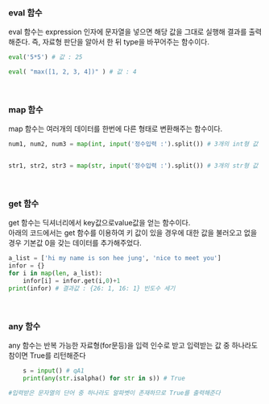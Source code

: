 ### eval 함수
eval 함수는 expression 인자에 문자열을 넣으면 해당 값을 그대로 실행해 결과를 출력해준다. 즉, 자료형 판단을 알아서 한 뒤 type을 바꾸어주는 함수이다.    

```python
eval('5*5') # 값 : 25

eval( "max([1, 2, 3, 4])" ) # 값 : 4
```
<br>

### map 함수
map 함수는 여러개의 데이터를 한번에 다른 형태로 변환해주는 함수이다.

```python
num1, num2, num3 = map(int, input('정수입력 :').split()) # 3개의 int형 값 출력


str1, str2, str3 = map(str, input('정수입력 :').split()) # 3개의 str형 값 출력

```
<br>

### get 함수
get 함수는 딕셔너리에서 key값으로value값을 얻는 함수이다.    
아래의 코드에서는 get 함수를 이용하여 키 값이 있을 경우에 대한 값을 불러오고 없을 경우 기본값 0을 갖는 데이터를 추가해주었다. 
```python
a_list = ['hi my name is son hee jung', 'nice to meet you']
infor = {}
for i in map(len, a_list):
    infor[i] = infor.get(i,0)+1
print(infor) # 결과값 : {26: 1, 16: 1} 빈도수 세기
```
<br>

### any 함수
any 함수는 반복 가능한 자료형(for문등)을 입력 인수로 받고 입력받는 값 중 하나라도 참이면 True를 리턴해준다  
```python
    s = input() # qA1
    print(any(str.isalpha() for str in s)) # True

#입력받은 문자열의 단어 중 하나라도 알파벳이 존재하므로 True를 출력해준다
```
<br>